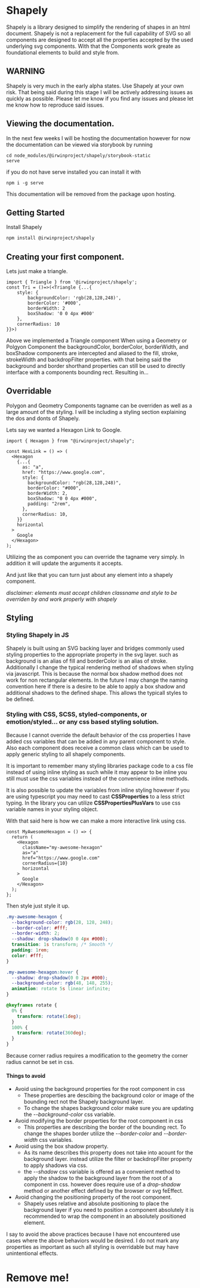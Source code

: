 # Shapely

Shapely is a library designed to simplify the rendering of shapes in an html document. Shapely is not a replacement for the full capability of SVG so all components are designed to accept all the properties accepted by the used underlying svg components. With that the Components work greate as foundational elements to build and style from.

## WARNING

Shapely is very much in the early alpha states. Use Shapely at your own risk. That being said during this stage I will be actively addressing issues as quickly as possible. Please let me know if you find any issues and please let me know how to reproduce said issues.

## Viewing the documentation.

In the next few weeks I will be hosting the documentation however for now the documentation can be viewed via storybook by running

```
cd node_modules/@irwinproject/shapely/storybook-static
serve
```

if you do not have serve installed you can install it with

```
npm i -g serve
```

This documentation will be removed from the package upon hosting.

## Getting Started

Install Shapely

```bash
npm install @irwinproject/shapely
```

## Creating your first component.

Lets just make a triangle.

```tsx
import { Triangle } from '@irwinproject/shapely';
const Tri = ()=>(<Triangle {...{
	style: {
		backgroundColor: 'rgb(28,128,248)',
		borderColor: '#000',
		borderWidth: 2
		boxShadow: '0 0 4px #000'
	},
	cornerRadius: 10
}}>)
```

Above we implemented a Triangle component
When using a Geometry or Polgyon Component the backgroundColor, borderColor, borderWidth, and boxShadow components are intercepted and aliased to the fill, stroke, strokeWidth and backdropFilter properties. with that being said the background and border shorthand properties can still be used to directly interface with a components bounding rect.
Resulting in...

## Overridable

Polygon and Geometry Components tagname can be overriden as well as a large amount of the styling. I will be including a styling section explaining the dos and donts of Shapely.

Lets say we wanted a Hexagon Link to Google.

```tsx
import { Hexagon } from "@irwinproject/shapely";

const HexLink = () => (
  <Hexagon
    {...{
      as: "a",
      href: "https://www.google.com",
      style: {
        backgroundColor: "rgb(28,128,248)",
        borderColor: "#000",
        borderWidth: 2,
        boxShadow: "0 0 4px #000",
        padding: "2rem",
      },
      cornerRadius: 10,
    }}
    horizontal
  >
    Google
  </Hexagon>
);
```

Utilizing the as component you can override the tagname very simply. In addition it will update the arguments it accepts.

And just like that you can turn just about any element into a shapely component.

_disclaimer: elements must accept children classname and style to be overriden by and work properly with shapely_

## Styling

### Styling Shapely in JS

Shapely is built using an SVG backing layer and bridges commonly used styling properties to the appropriate property in the svg layer. such as background is an alias of fill and borderColor is an alias of stroke. Additionally I change the typical rendering method of shadows when styling via javascript. This is because the normal box shadow method does not work for non rectangular elements. In the future I may change the naming convention here if there is a desire to be able to apply a box shadow and additional shadows to the defined shape. This allows the typicall styles to be defined.

### Styling with CSS, SCSS, styled-components, or emotion/styled... or any css based styling solution.

Because I cannot override the default behavior of the css properties I have added css variables that can be added in any parent component to style. Also each component does receive a common class which can be used to apply generic styling to all shapely components.

It is important to remember many styling libraries package code to a css file instead of using inline styling as such while it may appear to be inline you still must use the css variables instead of the convenience inline methods.

It is also possible to update the variables from inline styling however if you are using typescript you may need to cast **CSSProperties** to a less strict typing. In the library you can utilize **CSSPropertiesPlusVars** to use css variable names in your styling object.

With that said here is how we can make a more interactive link using css.

```tsx
const MyAwesomeHexagon = () => {
  return (
    <Hexagon
      className="my-awesome-hexagon"
      as="a"
      href="https://www.google.com"
      cornerRadius={10}
      horizontal
    >
      Google
    </Hexagon>
  );
};
```

Then style just style it up.

```css
.my-awesome-hexagon {
  --background-color: rgb(28, 128, 248);
  --border-color: #fff;
  --border-width: 2;
  --shadow: drop-shadow(0 0 4px #000);
  transition: 1s transform; /* Smooth */
  padding: 1rem;
  color: #fff;
}

.my-awesome-hexagon:hover {
  --shadow: drop-shadow(0 0 2px #000);
  --background-color: rgb(48, 148, 255);
  animation: rotate 5s linear infinite;
}

@keyframes rotate {
  0% {
    transform: rotate(1deg);
  }
  100% {
    transform: rotate(360deg);
  }
}
```

Because corner radius requires a modification to the geometry the corner radius cannot be set in css.

#### Things to avoid

- Avoid using the background properties for the root component in css
  - These properties are descibing the background color or image of the bounding rect not the Shapely background layer.
  - To change the shapes background color make sure you are updating the _--background-color_ css variable.
- Avoid modifying the border properties for the root component in css
  - This properties are describing the border of the bounding rect.
    To change the shapes border utilize the _--border-color_ and _--border-width_ css variables.
- Avoid using the box shadow property.
  - As its name describes this property does not take into acount for the background layer. instead utilize the filter or backdropFilter property to apply shadows via css.
  - the _--shadow_ css variable is offered as a convenient method to apply the shadow to the background layer from the root of a component in css. however does require use of a _drop-shadow_ method or another effect defined by the browser or svg feEffect.
- Avoid changing the positioning property of the root component.
  - Shapely uses relative and absolute positioning to place the background layer if you need to position a component absolutely it is recommended to wrap the component in an absolutely positioned element.

I say to avoid the above practices because I have not encountered use cases where the above behaviors would be desired. I do not mark any properties as important as such all styling is overridable but may have unintentional effects.

# Remove me!
